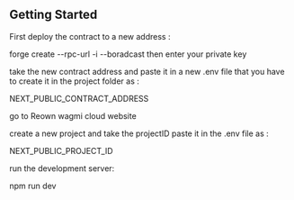 ## Getting Started

First
deploy the contract to a new address :

forge create <contract name> --rpc-url <public rpc url> -i --boradcast
then enter your private key

take the new contract address and paste it in a new .env file that you have to create it in the project folder as :

NEXT_PUBLIC_CONTRACT_ADDRESS

go to Reown wagmi cloud website

create a new project and take the projectID paste it in the .env file as :

NEXT_PUBLIC_PROJECT_ID

run the development server:

npm run dev

